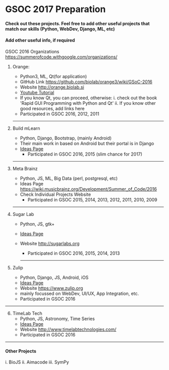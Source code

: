 # GSOC 2017 Preparation

#### Check out these projects. Feel free to add other useful projects that match our skills (Python, WebDev, Django, ML, etc)

#### Add other useful info, if required

GSOC 2016 Organizations <https://summerofcode.withgoogle.com/organizations/>



1. Orange:
	* Python3, ML, Qt(for application)
	* GitHub Link <https://github.com/biolab/orange3/wiki/GSoC-2016>
	* Website <http://orange.biolab.si>
	* [Youtube Tutorial](https://www.youtube.com/channel/UClKKWBe2SCAEyv7ZNGhIe4g)
	* If you know Qt, you can proceed, otherwise:
	      i. check out the book 'Rapid GUI Programming with Python and Qt'
	      ii. If you know other good resources, add links here
	* Participated in GSOC 2016, 2012, 2011
	
	---

2. Build mLearn
    * Python, Django, Bootstrap, (mainly Android)
    * Their main work in based on Android but their portal is in Django
    * [Ideas Page](https://github.com/BuildmLearn/BuildmLearn-Toolkit/wiki/Google-Summer-of-Code-2016-Ideas)
	  * Participated in GSOC 2016, 2015 (slim chance for 2017)
	
	---

3. Meta Brainz
    * Python, JS, ML, Big Data (perl, postgresql, etc)
    * Ideas Page <https://wiki.musicbrainz.org/Development/Summer_of_Code/2016>
    * Check Individual Projects Website
	  * Participated in GSOC 2015, 2014, 2013, 2012, 2011, 2010, 2009
	
	---
	
4. Sugar Lab
    * Python, JS, gtk+
    * [Ideas Page](https://wiki.sugarlabs.org/go/Summer_of_Code/2016)
    * Website <http://sugarlabs.org>
	  * Participated in GSOC 2016, 2015, 2014, 2013
	  
	  ---

5. Zulip
    * Python, Django, JS, Android, iOS
    * [Ideas Page](https://github.com/zulip/zulip.github.io/blob/master/gsoc-ideas.md)
    * Website <https://www.zulip.org>
    * mainly focussed on WebDev, UI/UX, App Integration, etc.
    * Participated in GSOC 2016

  ---

6. TimeLab Tech
    * Python, JS, Astronomy, Time Series
    * [Ideas Page](http://timelabtechnologies.com/ideas.html)
    * Website <http://www.timelabtechnologies.com/>
    * Participated in GSOC 2016

  ---
  
#### Other Projects

i. BioJS
ii. Aimacode
iii. SymPy